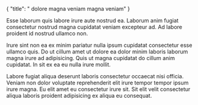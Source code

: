 {
  "title": " dolore magna veniam magna veniam"
}

Esse laborum quis labore irure aute nostrud ea. Laborum anim fugiat consectetur nostrud magna cupidatat veniam excepteur ad. Ad labore proident id nostrud ullamco non.

Irure sint non ea ex minim pariatur nulla ipsum cupidatat consectetur esse ullamco quis. Do ut cillum amet ut dolore ea dolor minim laboris laborum magna irure ad adipisicing. Quis ut magna cupidatat do cillum anim cupidatat. In sit ex ea eu nulla irure mollit.

Labore fugiat aliqua deserunt laboris consectetur occaecat nisi officia. Veniam non dolor voluptate reprehenderit elit irure tempor tempor ipsum irure magna. Eu elit amet eu consectetur irure sit. Sit elit velit consectetur aliqua laboris proident adipisicing ex aliqua eu consequat.